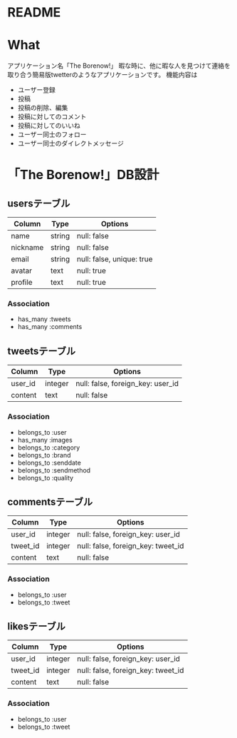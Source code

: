 # README

# What
アプリケーション名「The Borenow!」
暇な時に、他に暇な人を見つけて連絡を取り合う簡易版twetterのようなアプリケーションです。
機能内容は
- ユーザー登録
- 投稿
- 投稿の削除、編集
- 投稿に対してのコメント
- 投稿に対してのいいね
- ユーザー同士のフォロー
- ユーザー同士のダイレクトメッセージ

# 「The Borenow!」DB設計
## usersテーブル
|Column|Type|Options|
|------|----|-------|
|name|string|null: false|
|nickname|string|null: false|
|email|string|null: false, unique: true|
|avatar|text|null: true|
|profile|text|null: true|
### Association
- has_many :tweets
- has_many :comments

## tweetsテーブル
|Column|Type|Options|
|------|----|-------|
|user_id|integer|null: false, foreign_key: user_id|
|content|text|null: false|
### Association
- belongs_to :user
- has_many :images
- belongs_to :category
- belongs_to :brand
- belongs_to :senddate
- belongs_to :sendmethod
- belongs_to :quality

## commentsテーブル
|Column|Type|Options|
|------|----|-------|
|user_id|integer|null: false, foreign_key: user_id|
|tweet_id|integer|null: false, foreign_key: tweet_id|
|content|text|null: false|
### Association
- belongs_to :user
- belongs_to :tweet

## likesテーブル
|Column|Type|Options|
|------|----|-------|
|user_id|integer|null: false, foreign_key: user_id|
|tweet_id|integer|null: false, foreign_key: tweet_id|
|content|text|null: false|
### Association
- belongs_to :user
- belongs_to :tweet
